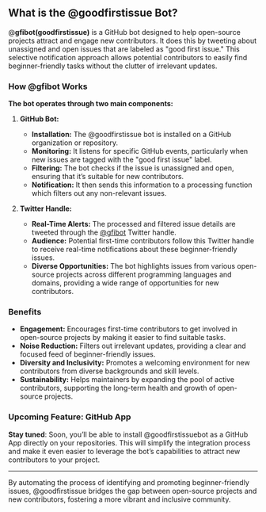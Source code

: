 ## What is the @goodfirstissue Bot?

@**gfibot(goodfirstissue)** is a GitHub bot designed to help open-source projects attract and engage new contributors. It does this by tweeting about unassigned and open issues that are labeled as "good first issue." This selective notification approach allows potential contributors to easily find beginner-friendly tasks without the clutter of irrelevant updates.

### How @gfibot Works

**The bot operates through two main components:**

1. **GitHub Bot:**
   - **Installation:** The @goodfirstissue bot is installed on a GitHub organization or repository.
   - **Monitoring:** It listens for specific GitHub events, particularly when new issues are tagged with the "good first issue" label.
   - **Filtering:** The bot checks if the issue is unassigned and open, ensuring that it’s suitable for new contributors.
   - **Notification:** It then sends this information to a processing function which filters out any non-relevant issues.

2. **Twitter Handle:**
   - **Real-Time Alerts:** The processed and filtered issue details are tweeted through the [@gfibot](https://twitter.com/gfibot) Twitter handle.
   - **Audience:** Potential first-time contributors follow this Twitter handle to receive real-time notifications about these beginner-friendly issues.
   - **Diverse Opportunities:** The bot highlights issues from various open-source projects across different programming languages and domains, providing a wide range of opportunities for new contributors.

### Benefits

- **Engagement:** Encourages first-time contributors to get involved in open-source projects by making it easier to find suitable tasks.
- **Noise Reduction:** Filters out irrelevant updates, providing a clear and focused feed of beginner-friendly issues.
- **Diversity and Inclusivity:** Promotes a welcoming environment for new contributors from diverse backgrounds and skill levels.
- **Sustainability:** Helps maintainers by expanding the pool of active contributors, supporting the long-term health and growth of open-source projects.

### Upcoming Feature: GitHub App

**Stay tuned**: Soon, you’ll be able to install @goodfirstissuebot as a GitHub App directly on your repositories. This will simplify the integration process and make it even easier to leverage the bot’s capabilities to attract new contributors to your project.

---

By automating the process of identifying and promoting beginner-friendly issues, @goodfirstissue bridges the gap between open-source projects and new contributors, fostering a more vibrant and inclusive community.

